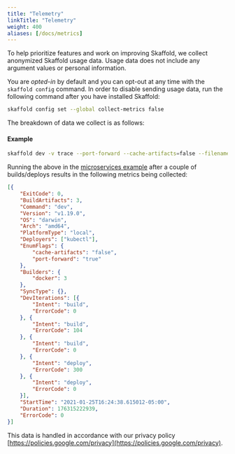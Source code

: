 ```yaml
---
title: "Telemetry"
linkTitle: "Telemetry"
weight: 400
aliases: [/docs/metrics]
---
```


<script type="module" src="main.js"></script>

To help prioritize features and work on improving Skaffold, we collect anonymized Skaffold usage data.
Usage data does not include any argument values or personal information.

You are *opted-in* by default and you can opt-out at any time with the `skaffold config` command.
In order to disable sending usage data, run the following command after you have installed Skaffold:

```bash
skaffold config set --global collect-metrics false
```

The breakdown of data we collect is as follows:
<ul id="metrics-list"></ul>

#### Example
```bash
skaffold dev -v trace --port-forward --cache-artifacts=false --filename=./skaffold.yaml
```
Running the above in the [microservices example](https://github.com/GoogleContainerTools/skaffold/tree/master/examples/microservices)
after a couple of builds/deploys results in the following metrics being collected:
```json
[{
    "ExitCode": 0,
    "BuildArtifacts": 3,
    "Command": "dev",
    "Version": "v1.19.0",
    "OS": "darwin",
    "Arch": "amd64",
    "PlatformType": "local",
    "Deployers": ["kubectl"],
    "EnumFlags": {
        "cache-artifacts": "false",
        "port-forward": "true"
    },
    "Builders": {
        "docker": 3
    },
    "SyncType": {},
    "DevIterations": [{
        "Intent": "build",
        "ErrorCode": 0
    }, {
        "Intent": "build",
        "ErrorCode": 104
    }, {
        "Intent": "build",
        "ErrorCode": 0
    }, {
        "Intent": "deploy",
        "ErrorCode": 300
    }, {
        "Intent": "deploy",
        "ErrorCode": 0
    }],
    "StartTime": "2021-01-25T16:24:38.615012-05:00",
    "Duration": 176315222939,
    "ErrorCode": 0
}]
```

This data is handled in accordance with our privacy policy [https://policies.google.com/privacy](https://policies.google.com/privacy).
